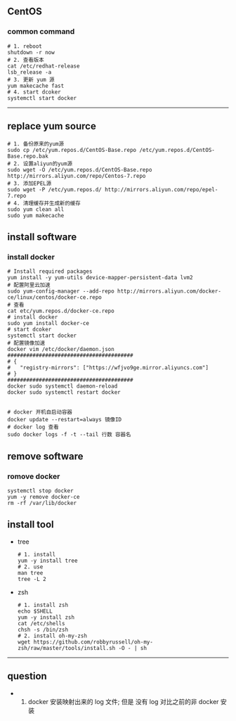 ## CentOS

### common command

```shell
# 1. reboot
shutdown -r now
# 2. 查看版本
cat /etc/redhat-release
lsb_release -a
# 3. 更新 yum 源
yum makecache fast
# 4. start dcoker
systemctl start docker
```

---

## replace yum source

```shell
# 1. 备份原来的yum源
sudo cp /etc/yum.repos.d/CentOS-Base.repo /etc/yum.repos.d/CentOS-Base.repo.bak
# 2. 设置aliyun的yum源
sudo wget -O /etc/yum.repos.d/CentOS-Base.repo http://mirrors.aliyun.com/repo/Centos-7.repo
# 3. 添加EPEL源
sudo wget -P /etc/yum.repos.d/ http://mirrors.aliyun.com/repo/epel-7.repo
# 4. 清理缓存并生成新的缓存
sudo yum clean all
sudo yum makecache
```

## install software

### install docker

```shell
# Install required packages
yum install -y yum-utils device-mapper-persistent-data lvm2
# 配置阿里云加速
sudo yum-config-manager --add-repo http://mirrors.aliyun.com/docker-ce/linux/centos/docker-ce.repo
# 查看
cat etc/yum.repos.d/docker-ce.repo
# install docker
sudo yum install docker-ce
# start dcoker
systemctl start docker
# 配置镜像加速
docker vim /etc/docker/daemon.json
########################################
# {
#   "registry-mirrors": ["https://wfjvo9ge.mirror.aliyuncs.com"]
# }
########################################
docker sudo systemctl daemon-reload
docker sudo systemctl restart docker


# docker 开机自启动容器
docker update --restart=always 镜像ID
# docker log 查看
sudo docker logs -f -t --tail 行数 容器名
```

## remove software

### romove docker

```shell
systemctl stop docker
yum -y remove docker-ce
rm -rf /var/lib/docker
```

## install tool

- tree

  ```shell
  # 1. install
  yum -y install tree
  # 2. use
  man tree
  tree -L 2
  ```

- zsh
  ```shell
  # 1. install zsh
  echo $SHELL
  yum -y install zsh
  cat /etc/shells
  chsh -s /bin/zsh
  # 2. install oh-my-zsh
  wget https://github.com/robbyrussell/oh-my-zsh/raw/master/tools/install.sh -O - | sh
  ```

---

## question

- 1. docker 安装映射出来的 log 文件; 但是 没有 log 对比之前的非 docker 安装
